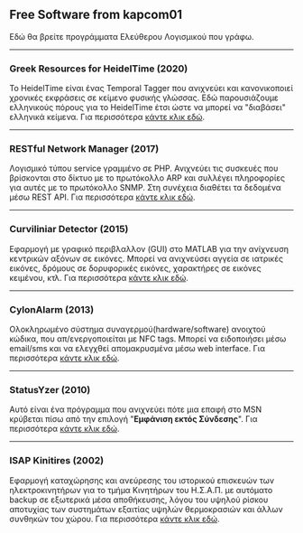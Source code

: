 ## Free Software from kapcom01

Εδώ θα βρείτε προγράμματα Ελεύθερου Λογισμικού που γράφω.

***

### Greek Resources for HeidelTime (2020)

Το HeidelTime είναι ένας Temporal Tagger που ανιχνεύει και κανονικοποιεί χρονικές εκφράσεις σε κείμενο φυσικής γλώσσας. Εδώ παρουσιάζουμε ελληνικούς πόρους για το HeidelTime έτσι ώστε να μπορεί να "διαβάσει" ελληνικά κείμενα. Για περισσότερα [κάντε κλικ εδώ](heideltime-resources-greek).

***

### RESTful Network Manager (2017)

Λογισμικό τύπου service γραμμένο σε PHP. Ανιχνεύει τις συσκευές που βρίσκονται στο δίκτυο με το πρωτόκολλο ARP και συλλέγει πληροφορίες για αυτές με το πρωτόκολλο SNMP. Στη συνέχεια διαθέτει τα δεδομένα μέσω REST API. Για περισσότερα [κάντε κλικ εδώ](restnm).

***

### Curviliniar Detector (2015)

Εφαρμογή με γραφικό περιβλαλλον (GUI) στο MATLAB για την ανίχνευση κεντρικών αξόνων σε εικόνες. Μπορεί να ανιχνεύσει αγγεία σε ιατρικές εικόνες, δρόμους σε δορυφορικές εικόνες, χαρακτήρες σε εικόνες κειμένου, κτλ. Για περισσότερα [κάντε κλικ εδώ](Curviliniar_Detector).

***

### CylonAlarm (2013)

Ολοκληρωμένο σύστημα συναγερμού(hardware/software) ανοιχτού κώδικα, που απ/ενεργοποιείται με NFC tags. Μπορεί να ειδοποιήσει μέσω email/sms και να ελεγχθεί απομακρυσμένα μέσω web interface. Για περισσότερα [κάντε κλικ εδώ](CylonAlarm).

***

### StatusYzer (2010)

Αυτό είναι ένα πρόγραμμα που ανιχνεύει πότε μια επαφή στο MSN κρύβεται πίσω από την επιλογή "<b>Εμφάνιση εκτός Σύνδεσης</b>". Για περισσότερα [κάντε κλικ εδώ](statusYzer).

***

### ISAP Kinitires (2002)

Εφαρμογή καταχώρησης και ανεύρεσης του ιστορικού επισκευών των ηλεκτροκινητήρων για το τμήμα Κινητήρων του Η.Σ.Α.Π. με αυτόματο backup σε εξωτερικά μέσα αποθήκευσης, λόγου του υψηλού ρίσκου αποτυχίας των συστημάτων εξαιτίας υψηλών θερμοκρασιών και άλλων συνθηκών του χώρου. Για περισσότερα [κάντε κλικ εδώ](ISAP_Kinitires).
